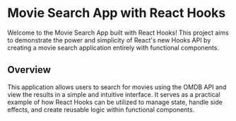 # Movie Search App with React Hooks
Welcome to the Movie Search App built with React Hooks! This project aims to demonstrate the power and simplicity of React's new Hooks API by creating a movie search application entirely with functional components.

## Overview
This application allows users to search for movies using the OMDB API and view the results in a simple and intuitive interface. It serves as a practical example of how React Hooks can be utilized to manage state, handle side effects, and create reusable logic within functional components.
